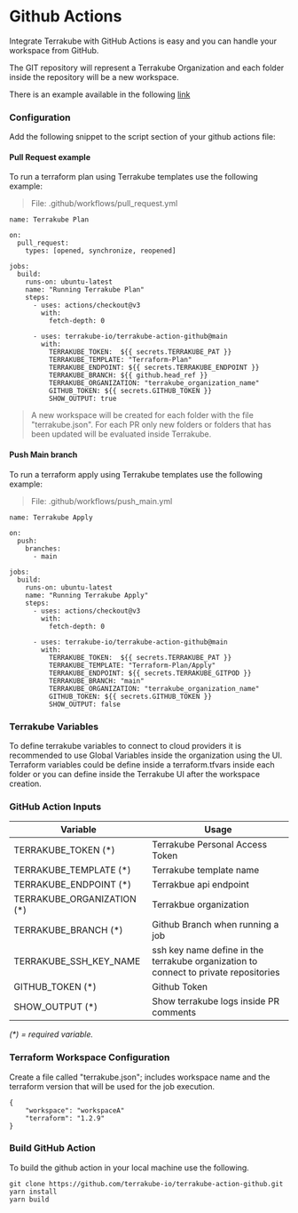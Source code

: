 # Github Actions

Integrate Terrakube with GitHub Actions is easy and you can handle your workspace from GitHub.

The GIT repository will represent a Terrakube Organization and each folder inside the repository will be a new workspace.

There is an example available in the following [link](https://github.com/terrakube-io/terraform-sample-repository)

### Configuration

Add the following snippet to the script section of your github actions file:

#### Pull Request example

To run a terraform plan using Terrakube templates use the following example:

> File: .github/workflows/pull\_request.yml

```
name: Terrakube Plan

on:
  pull_request:
    types: [opened, synchronize, reopened]

jobs:
  build:
    runs-on: ubuntu-latest
    name: "Running Terrakube Plan"
    steps:
      - uses: actions/checkout@v3
        with:
          fetch-depth: 0

      - uses: terrakube-io/terrakube-action-github@main
        with:
          TERRAKUBE_TOKEN:  ${{ secrets.TERRAKUBE_PAT }} 
          TERRAKUBE_TEMPLATE: "Terraform-Plan"
          TERRAKUBE_ENDPOINT: ${{ secrets.TERRAKUBE_ENDPOINT }}  
          TERRAKUBE_BRANCH: ${{ github.head_ref }}
          TERRAKUBE_ORGANIZATION: "terrakube_organization_name"
          GITHUB_TOKEN: ${{ secrets.GITHUB_TOKEN }}
          SHOW_OUTPUT: true
```

> A new workspace will be created for each folder with the file "terrakube.json". For each PR only new folders or folders that has been updated will be evaluated inside Terrakube.

#### Push Main branch

To run a terraform apply using Terrakube templates use the following example:

> File: .github/workflows/push\_main.yml

```
name: Terrakube Apply

on:
  push:
    branches:
      - main

jobs:
  build:
    runs-on: ubuntu-latest
    name: "Running Terrakube Apply"
    steps:
      - uses: actions/checkout@v3
        with:
          fetch-depth: 0

      - uses: terrakube-io/terrakube-action-github@main
        with:
          TERRAKUBE_TOKEN:  ${{ secrets.TERRAKUBE_PAT }} 
          TERRAKUBE_TEMPLATE: "Terraform-Plan/Apply"
          TERRAKUBE_ENDPOINT: ${{ secrets.TERRAKUBE_GITPOD }}  
          TERRAKUBE_BRANCH: "main"
          TERRAKUBE_ORGANIZATION: "terrakube_organization_name"
          GITHUB_TOKEN: ${{ secrets.GITHUB_TOKEN }}
          SHOW_OUTPUT: false
```

### Terrakube Variables

To define terrakube variables to connect to cloud providers it is recommended to use Global Variables inside the organization using the UI. Terraform variables could be define inside a terraform.tfvars inside each folder or you can define inside the Terrakube UI after the workspace creation.

### GitHub Action Inputs

| Variable                     | Usage                                                                                |
|------------------------------| ------------------------------------------------------------------------------------ |
| TERRAKUBE\_TOKEN (\*)        | Terrakube Personal Access Token                                                      |
| TERRAKUBE\_TEMPLATE (\*)     | Terrakube template name                                                              |
| TERRAKUBE\_ENDPOINT (\*)     | Terrakbue api endpoint                                                               |
| TERRAKUBE\_ORGANIZATION (\*) | Terrakbue organization                                                               |
| TERRAKUBE\_BRANCH (\*)       | Github Branch when running a job                                                     |
| TERRAKUBE\_SSH\_KEY\_NAME    | ssh key name define in the terrakube organization to connect to private repositories |
| GITHUB\_TOKEN (\*)           | Github Token                                                                         |
| SHOW\_OUTPUT (\*)            | Show terrakube logs inside PR comments                                               |

_(\*) = required variable._

### Terraform Workspace Configuration

Create a file called "terrakube.json"; includes workspace name and the terraform version that will be used for the job execution.

```
{
    "workspace": "workspaceA"
    "terraform": "1.2.9"
}
```

### Build GitHub Action

To build the github action in your local machine use the following.

```
git clone https://github.com/terrakube-io/terrakube-action-github.git
yarn install
yarn build
```

